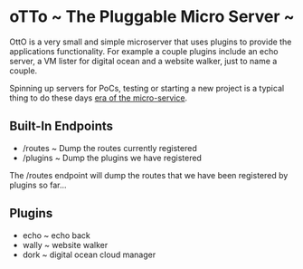 # oTTo ~ The Pluggable Micro Server ~

OttO is a very small and simple microserver that uses plugins to
provide the applications functionality.  For example a couple plugins
include an echo server, a VM lister for digital ocean and a website
walker, just to name a couple.

Spinning up servers for PoCs, testing or starting a new project is
a typical thing to do these days [era of the
micro-service](http://wikipedia.org/microservices). 

## Built-In Endpoints

- /routes	~ Dump the routes currently registered
- /plugins	~ Dump the plugins we have registered

The /routes endpoint will dump the routes that we have been registered
by plugins so far...

## Plugins

- echo	~ echo back
- wally ~ website walker
- dork  ~ digital ocean cloud manager
